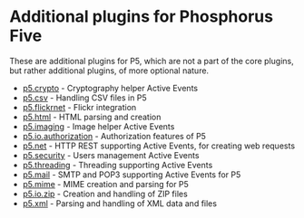 Additional plugins for Phosphorus Five
===============

These are additional plugins for P5, which are not a part of the core plugins, but rather additional plugins, of more optional nature.

* [p5.crypto](p5.crypto) - Cryptography helper Active Events
* [p5.csv](p5.csv) - Handling CSV files in P5
* [p5.flickrnet](p5.flickrnet) - Flickr integration
* [p5.html](p5.html) - HTML parsing and creation
* [p5.imaging](p5.imaging) - Image helper Active Events
* [p5.io.authorization](p5.io.authorization) - Authorization features of P5
* [p5.net](p5.net) - HTTP REST supporting Active Events, for creating web requests
* [p5.security](p5.security) - Users management Active Events
* [p5.threading](p5.threading) - Threading supporting Active Events
* [p5.mail](p5.mail) - SMTP and POP3 supporting Active Events for P5
* [p5.mime](p5.mime) - MIME creation and parsing for P5
* [p5.io.zip](p5.io.zip) - Creation and handling of ZIP files
* [p5.xml](p5.xml) - Parsing and handling of XML data and files




